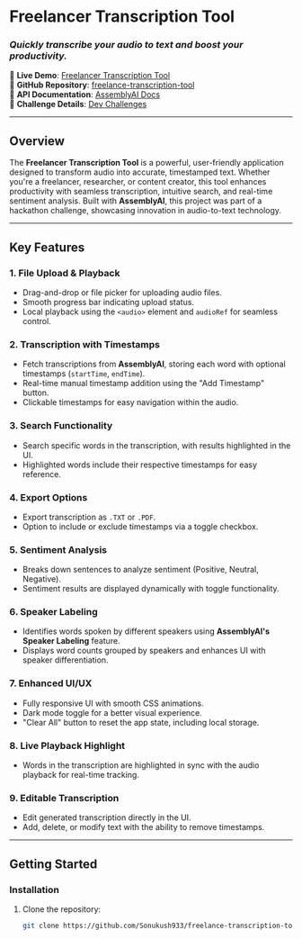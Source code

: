 # Freelancer Transcription Tool

### *Quickly transcribe your audio to text and boost your productivity.*

🚀 **Live Demo**: [Freelancer Transcription Tool](https://freelance-transcription-tool.netlify.app/)  
📂 **GitHub Repository**: [freelance-transcription-tool](https://github.com/Sonukush933/freelance-transcription-tool)  
📄 **API Documentation**: [AssemblyAI Docs](https://www.assemblyai.com/docs)  
🎯 **Challenge Details**: [Dev Challenges](https://dev.to/challenges/assemblyai)

---

## Overview

The **Freelancer Transcription Tool** is a powerful, user-friendly application designed to transform audio into accurate, timestamped text. Whether you're a freelancer, researcher, or content creator, this tool enhances productivity with seamless transcription, intuitive search, and real-time sentiment analysis. Built with **AssemblyAI**, this project was part of a hackathon challenge, showcasing innovation in audio-to-text technology.

---

## Key Features

### 1. **File Upload & Playback**
- Drag-and-drop or file picker for uploading audio files.
- Smooth progress bar indicating upload status.
- Local playback using the `<audio>` element and `audioRef` for seamless control.

### 2. **Transcription with Timestamps**
- Fetch transcriptions from **AssemblyAI**, storing each word with optional timestamps (`startTime`, `endTime`).
- Real-time manual timestamp addition using the "Add Timestamp" button.
- Clickable timestamps for easy navigation within the audio.

### 3. **Search Functionality**
- Search specific words in the transcription, with results highlighted in the UI.
- Highlighted words include their respective timestamps for easy reference.

### 4. **Export Options**
- Export transcription as `.TXT` or `.PDF`.
- Option to include or exclude timestamps via a toggle checkbox.

### 5. **Sentiment Analysis**
- Breaks down sentences to analyze sentiment (Positive, Neutral, Negative).
- Sentiment results are displayed dynamically with toggle functionality.

### 6. **Speaker Labeling**
- Identifies words spoken by different speakers using **AssemblyAI's Speaker Labeling** feature.
- Displays word counts grouped by speakers and enhances UI with speaker differentiation.

### 7. **Enhanced UI/UX**
- Fully responsive UI with smooth CSS animations.
- Dark mode toggle for a better visual experience.
- "Clear All" button to reset the app state, including local storage.

### 8. **Live Playback Highlight**
- Words in the transcription are highlighted in sync with the audio playback for real-time tracking.

### 9. **Editable Transcription**
- Edit generated transcription directly in the UI.
- Add, delete, or modify text with the ability to remove timestamps.

---

## Getting Started

### Installation

1. Clone the repository:
   ```bash
   git clone https://github.com/Sonukush933/freelance-transcription-tool.git
